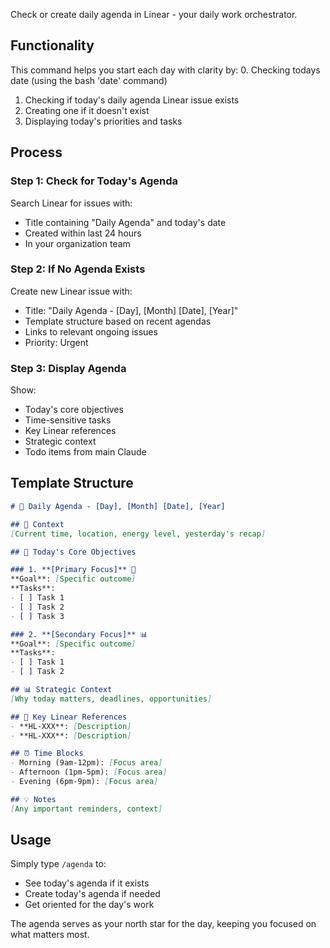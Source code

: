 Check or create daily agenda in Linear - your daily work orchestrator.

## Functionality

This command helps you start each day with clarity by:
0. Checking todays date (using the bash 'date' command)
1. Checking if today's daily agenda Linear issue exists
2. Creating one if it doesn't exist
3. Displaying today's priorities and tasks

## Process

### Step 1: Check for Today's Agenda
Search Linear for issues with:
- Title containing "Daily Agenda" and today's date
- Created within last 24 hours
- In your organization team

### Step 2: If No Agenda Exists
Create new Linear issue with:
- Title: "Daily Agenda - [Day], [Month] [Date], [Year]"
- Template structure based on recent agendas
- Links to relevant ongoing issues
- Priority: Urgent

### Step 3: Display Agenda
Show:
- Today's core objectives
- Time-sensitive tasks
- Key Linear references
- Strategic context
- Todo items from main Claude

## Template Structure

```markdown
# 📅 Daily Agenda - [Day], [Month] [Date], [Year]

## 🌅 Context
[Current time, location, energy level, yesterday's recap]

## 🎯 Today's Core Objectives

### 1. **[Primary Focus]** 🚀
**Goal**: [Specific outcome]
**Tasks**:
- [ ] Task 1
- [ ] Task 2
- [ ] Task 3

### 2. **[Secondary Focus]** 📊
**Goal**: [Specific outcome]
**Tasks**:
- [ ] Task 1
- [ ] Task 2

## 📊 Strategic Context
[Why today matters, deadlines, opportunities]

## 🔗 Key Linear References
- **HL-XXX**: [Description]
- **HL-XXX**: [Description]

## ⏰ Time Blocks
- Morning (9am-12pm): [Focus area]
- Afternoon (1pm-5pm): [Focus area]
- Evening (6pm-9pm): [Focus area]

## 💡 Notes
[Any important reminders, context]
```

## Usage

Simply type `/agenda` to:
- See today's agenda if it exists
- Create today's agenda if needed
- Get oriented for the day's work

The agenda serves as your north star for the day, keeping you focused on what matters most.